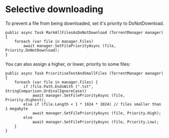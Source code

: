 ﻿# Selective downloading

To prevent a file from being downloaded, set it's priority to DoNotDownload.
```
public async Task MarkAllFilesAsDoNotDownload (TorrentManager manager)
{
    foreach (var file in manager.Files)
        await manager.SetFilePriorityAsync (file, Priority.DoNotDownload);
}
```

You can also assign a higher, or lower, priority to some files:
```
public async Task PrioritiseTextAndSmallFiles (TorrentManager manager)
{
    foreach (var file in manager.Files) {
        if (file.Path.EndsWith (".txt", StringComparison.OrdinalIgnoreCase))
            await manager.SetFilePriorityAsync (file, Priority.Highest);
        else if (file.Length < 1 * 1024 * 1024) // files smaller than 1 megabyte
            await manager.SetFilePriorityAsync (file, Priority.High);
        else
            await manager.SetFilePriorityAsync (file, Priority.Low);
    }
}
```